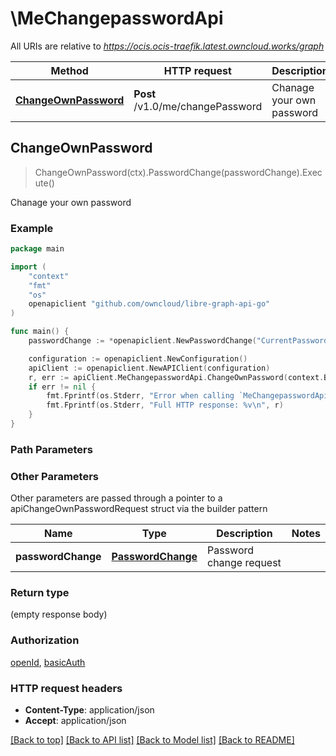 # \MeChangepasswordApi

All URIs are relative to *https://ocis.ocis-traefik.latest.owncloud.works/graph*

Method | HTTP request | Description
------------- | ------------- | -------------
[**ChangeOwnPassword**](MeChangepasswordApi.md#ChangeOwnPassword) | **Post** /v1.0/me/changePassword | Chanage your own password



## ChangeOwnPassword

> ChangeOwnPassword(ctx).PasswordChange(passwordChange).Execute()

Chanage your own password

### Example

```go
package main

import (
	"context"
	"fmt"
	"os"
	openapiclient "github.com/owncloud/libre-graph-api-go"
)

func main() {
	passwordChange := *openapiclient.NewPasswordChange("CurrentPassword_example", "NewPassword_example") // PasswordChange | Password change request

	configuration := openapiclient.NewConfiguration()
	apiClient := openapiclient.NewAPIClient(configuration)
	r, err := apiClient.MeChangepasswordApi.ChangeOwnPassword(context.Background()).PasswordChange(passwordChange).Execute()
	if err != nil {
		fmt.Fprintf(os.Stderr, "Error when calling `MeChangepasswordApi.ChangeOwnPassword``: %v\n", err)
		fmt.Fprintf(os.Stderr, "Full HTTP response: %v\n", r)
	}
}
```

### Path Parameters



### Other Parameters

Other parameters are passed through a pointer to a apiChangeOwnPasswordRequest struct via the builder pattern


Name | Type | Description  | Notes
------------- | ------------- | ------------- | -------------
 **passwordChange** | [**PasswordChange**](PasswordChange.md) | Password change request | 

### Return type

 (empty response body)

### Authorization

[openId](../README.md#openId), [basicAuth](../README.md#basicAuth)

### HTTP request headers

- **Content-Type**: application/json
- **Accept**: application/json

[[Back to top]](#) [[Back to API list]](../README.md#documentation-for-api-endpoints)
[[Back to Model list]](../README.md#documentation-for-models)
[[Back to README]](../README.md)

